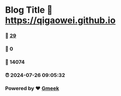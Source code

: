# Blog Title :link: https://qigaowei.github.io 
### :page_facing_up: [29](https://qigaowei.github.io/tag.html) 
### :speech_balloon: 0 
### :hibiscus: 14074 
### :alarm_clock: 2024-07-26 09:05:32 
### Powered by :heart: [Gmeek](https://github.com/Meekdai/Gmeek)
